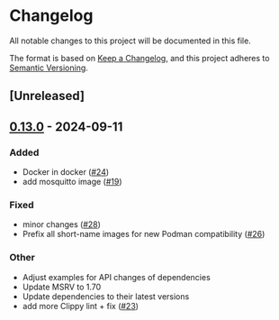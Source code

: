# Changelog

All notable changes to this project will be documented in this file.

The format is based on [Keep a Changelog](https://keepachangelog.com/en/1.0.0/),
and this project adheres to [Semantic Versioning](https://semver.org/spec/v2.0.0.html).

## [Unreleased]

## [0.13.0](https://github.com/wefoxplatform/rustainers/compare/v0.12.0...v0.13.0) - 2024-09-11

### Added

- Docker in docker ([#24](https://github.com/wefoxplatform/rustainers/pull/24))
- add mosquitto image ([#19](https://github.com/wefoxplatform/rustainers/pull/19))

### Fixed

- minor changes ([#28](https://github.com/wefoxplatform/rustainers/pull/28))
- Prefix all short-name images for new Podman compatibility ([#26](https://github.com/wefoxplatform/rustainers/pull/26))

### Other

- Adjust examples for API changes of dependencies
- Update MSRV to 1.70
- Update dependencies to their latest versions
- add more Clippy lint + fix ([#23](https://github.com/wefoxplatform/rustainers/pull/23))
